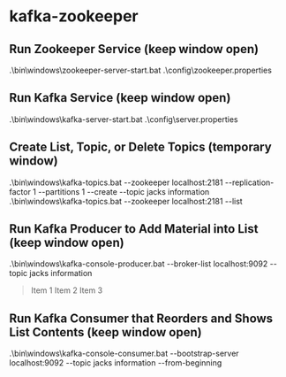 # kafka-zookeeper

## Run Zookeeper Service (keep window open)
.\bin\windows\zookeeper-server-start.bat .\config\zookeeper.properties

## Run Kafka Service (keep window open)
.\bin\windows\kafka-server-start.bat .\config\server.properties

## Create List, Topic, or Delete Topics (temporary window)
.\bin\windows\kafka-topics.bat --zookeeper localhost:2181 --replication-factor 1 --partitions 1 --create --topic jacks information 
.\bin\windows\kafka-topics.bat --zookeeper localhost:2181 --list

## Run Kafka Producer to Add Material into List (keep window open)
.\bin\windows\kafka-console-producer.bat --broker-list localhost:9092 --topic jacks information
> Item 1
> Item 2
> Item 3

## Run Kafka Consumer that Reorders and Shows List Contents (keep window open)
.\bin\windows\kafka-console-consumer.bat --bootstrap-server localhost:9092 --topic jacks information --from-beginning
